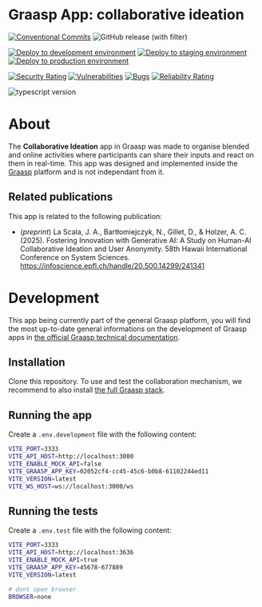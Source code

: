 # Graasp App: collaborative ideation


[![Conventional Commits](https://img.shields.io/badge/Conventional%20Commits-1.0.0-%23FE5196?logo=conventionalcommits&logoColor=white)](https://conventionalcommits.org)
![GitHub release (with filter)](https://img.shields.io/github/v/release/graasp/graasp-app-collaborative-ideation)

[![Deploy to development environment](https://github.com/graasp/graasp-app-collaborative-ideation/actions/workflows/deploy-dev.yml/badge.svg)](https://github.com/graasp/graasp-app-collaborative-ideation/actions/workflows/deploy-dev.yml)
[![Deploy to staging environment](https://github.com/graasp/graasp-app-collaborative-ideation/actions/workflows/deploy-stage.yml/badge.svg)](https://github.com/graasp/graasp-app-collaborative-ideation/actions/workflows/deploy-stage.yml)
[![Deploy to production environment](https://github.com/graasp/graasp-app-collaborative-ideation/actions/workflows/deploy-prod.yml/badge.svg)](https://github.com/graasp/graasp-app-collaborative-ideation/actions/workflows/deploy-prod.yml)


[![Security Rating](https://sonarcloud.io/api/project_badges/measure?project=graasp_graasp-app-collaborative-ideation&metric=security_rating)](https://sonarcloud.io/summary/new_code?id=graasp_graasp-app-collaborative-ideation)
[![Vulnerabilities](https://sonarcloud.io/api/project_badges/measure?project=graasp_graasp-app-collaborative-ideation&metric=vulnerabilities)](https://sonarcloud.io/summary/new_code?id=graasp_graasp-app-collaborative-ideation)
[![Bugs](https://sonarcloud.io/api/project_badges/measure?project=graasp_graasp-app-collaborative-ideation&metric=bugs)](https://sonarcloud.io/summary/new_code?id=graasp_graasp-app-collaborative-ideation)
[![Reliability Rating](https://sonarcloud.io/api/project_badges/measure?project=graasp_graasp-app-collaborative-ideation&metric=reliability_rating)](https://sonarcloud.io/summary/new_code?id=graasp_graasp-app-collaborative-ideation)

![typescript version](https://img.shields.io/github/package-json/dependency-version/graasp/graasp-app-collaborative-ideation/typescript)

# About

The **Collaborative Ideation** app in Graasp was made to organise blended and online activities where participants can share their inputs and react on them in real-time. This app was designed and implemented inside the [Graasp](https://graasp.org) platform and is not independant from it.

## Related publications

This app is related to the following publication:

- (_preprint_) La Scala, J. A., Bartłomiejczyk, N., Gillet, D., & Holzer, A. C. (2025). Fostering Innovation with Generative AI: A Study on Human-AI Collaborative Ideation and User Anonymity. 58th Hawaii International Conference on System Sciences. https://infoscience.epfl.ch/handle/20.500.14299/241341

# Development

This app being currently part of the general Graasp platform, you will find the most up-to-date general informations on the development of Graasp apps in [the official Graasp technical documentation](https://graasp.github.io/docs/developer/apps/).

## Installation

Clone this repository. To use and test the collaboration mechanism, we recommend to also install [the full Graasp stack](https://github.com/graasp/graasp/blob/main/README.md).

## Running the app

Create a `.env.development` file with the following content:

```bash
VITE_PORT=3333
VITE_API_HOST=http://localhost:3000
VITE_ENABLE_MOCK_API=false
VITE_GRAASP_APP_KEY=02052cf4-cc45-45c6-b0b8-61102244ed11
VITE_VERSION=latest
VITE_WS_HOST=ws://localhost:3000/ws
```

## Running the tests

Create a `.env.test` file with the following content:

```bash
VITE_PORT=3333
VITE_API_HOST=http://localhost:3636
VITE_ENABLE_MOCK_API=true
VITE_GRAASP_APP_KEY=45678-677889
VITE_VERSION=latest

# dont open browser
BROWSER=none
```
